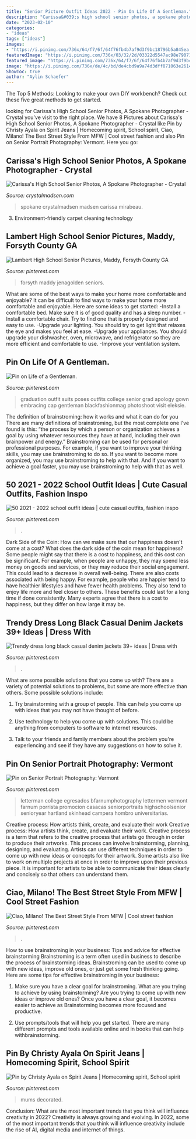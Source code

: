 ```yaml
---
title: "Senior Picture Outfit Ideas 2022 - Pin On Life Of A Gentleman."
description: "Carissa&#039;s high school senior photos, a spokane photographer"
date: "2023-02-10"
categories:
- "ideas"
tags: ["ideas"]
images:
- "https://i.pinimg.com/736x/64/f7/6f/64f76fb4b7af9d3f9bc18796b5a845ea.jpg"
featuredImage: "https://i.pinimg.com/736x/03/32/2d/03322d5547ac98e79071585f1e79fccb--graduation-outfit-men-graduation-pics.jpg"
featured_image: "https://i.pinimg.com/736x/64/f7/6f/64f76fb4b7af9d3f9bc18796b5a845ea.jpg"
image: "https://i.pinimg.com/736x/de/4c/bd/de4cbd9a9a74d3dff871063e2614cfd5.jpg"
ShowToc: true
author: "Aylin Schaefer"
---
```



The Top 5 Methods:
Looking to make your own DIY workbench? Check out these five great methods to get started.

	

		
looking for Carissa&#039;s High School Senior Photos, A Spokane Photographer - Crystal you've visit to the right place. We have 8 Pictures about Carissa&#039;s High School Senior Photos, A Spokane Photographer - Crystal like Pin by Christy Ayala on Spirit Jeans | Homecoming spirit, School spirit, Ciao, Milano! The Best Street Style From MFW | Cool street fashion and also Pin on Senior Portrait Photography: Vermont. Here you go:
		
    
## Carissa&#039;s High School Senior Photos, A Spokane Photographer - Crystal

<img loading=lazy src="https://crystalmadsen.com/wp-content/uploads/2012/09/Girls-Senior-Photo-Ideas-Spokane_0011-682x1024.jpg" onerror="this.onerror=null;this.src='https://tse3.mm.bing.net/th?id=OIP.UQQu7TrGzKATcKiPp2bt8gHaLH&amp;pid=15.1';" alt="Carissa&#039;s High School Senior Photos, A Spokane Photographer - Crystal">

_Source: crystalmadsen.com_

>spokane crystalmadsen madsen carissa mirabeau. 

	

3. Environment-friendly carpet cleaning technology 

    
## Lambert High School Senior Pictures, Maddy, Forsyth County GA

<img loading=lazy src="https://i.pinimg.com/736x/de/4c/bd/de4cbd9a9a74d3dff871063e2614cfd5.jpg" onerror="this.onerror=null;this.src='https://tse4.mm.bing.net/th?id=OIP.3G8TDlj1NBn2cf1u-KYeAQHaLH&amp;pid=15.1';" alt="Lambert High School Senior Pictures, Maddy, Forsyth County GA">

_Source: pinterest.com_

>forsyth maddy jenagolden seniors. 

	

What are some of the best ways to make your home more comfortable and enjoyable?
It can be difficult to find ways to make your home more comfortable and enjoyable. Here are some ideas to get started: 
-Install a comfortable bed. Make sure it is of good quality and has a sleep number.
-Install a comfortable chair. Try to find one that is properly designed and easy to use.
-Upgrade your lighting. You should try to get light that relaxes the eye and makes you feel at ease.
-Upgrade your appliances. You should upgrade your dishwasher, oven, microwave, and refrigerator so they are more efficient and comfortable to use. 
-Improve your ventilation system.

    
## Pin On Life Of A Gentleman.

<img loading=lazy src="https://i.pinimg.com/736x/03/32/2d/03322d5547ac98e79071585f1e79fccb--graduation-outfit-men-graduation-pics.jpg" onerror="this.onerror=null;this.src='https://tse2.mm.bing.net/th?id=OIP.kMKj4aATlbBaZbZZ-_G2LQHaJ3&amp;pid=15.1';" alt="Pin on Life of a Gentleman.">

_Source: pinterest.com_

>graduation outfit suits poses outfits college senior grad apology gown embracing cap gentleman blackfashionmag photoshoot visit eleksie. 

	

The definition of brainstroming: how it works and what it can do for you
There are many definitions of brainstroming, but the most complete one I’ve found is this: “the process by which a person or organization achieves a goal by using whatever resources they have at hand, including their own brainpower and energy.” Brainstroming can be used for personal or professional purposes. For example, if you want to improve your thinking skills, you may use brainstroming to do so. If you want to become more organized, you may use brainstroming to help with that. And if you want to achieve a goal faster, you may use brainstroming to help with that as well.

    
## 50 2021 - 2022 School Outfit Ideas | Cute Casual Outfits, Fashion Inspo

<img loading=lazy src="https://i.pinimg.com/474x/67/59/f3/6759f31e1b4fd3c405893c7932448f15.jpg" onerror="this.onerror=null;this.src='https://tse2.mm.bing.net/th?id=OIP.rN8sg5kYeHE0OOduTFM9bQAAAA&amp;pid=15.1';" alt="50 2021 - 2022 school outfit ideas | cute casual outfits, fashion inspo">

_Source: pinterest.com_

>. 

	

Dark Side of the Coin: How can we make sure that our happiness doesn't come at a cost?
What does the dark side of the coin mean for happiness?
Some people might say that there is a cost to happiness, and this cost can be significant. For example, when people are unhappy, they may spend less money on goods and services, or they may reduce their social engagement. This could lead to a decrease in overall well-being.
There are also costs associated with being happy. For example, people who are happier tend to have healthier lifestyles and have fewer health problems. They also tend to enjoy life more and feel closer to others. These benefits could last for a long time if done consistently.
Many experts agree that there is a cost to happiness, but they differ on how large it may be.

    
## Trendy Dress Long Black Casual Denim Jackets 39+ Ideas | Dress With

<img loading=lazy src="https://i.pinimg.com/736x/64/f7/6f/64f76fb4b7af9d3f9bc18796b5a845ea.jpg" onerror="this.onerror=null;this.src='https://tse1.mm.bing.net/th?id=OIP.P-rGBQWQoNPLI5juYQtjrwAAAA&amp;pid=15.1';" alt="Trendy dress long black casual denim jackets 39+ ideas | Dress with">

_Source: pinterest.com_

>. 

	

What are some possible solutions that you come up with?
There are a variety of potential solutions to problems, but some are more effective than others. Some possible solutions include:
1. Try brainstorming with a group of people. This can help you come up with ideas that you may not have thought of before.

2. Use technology to help you come up with solutions. This could be anything from computers to software to internet resources.

3. Talk to your friends and family members about the problem you're experiencing and see if they have any suggestions on how to solve it.

    
## Pin On Senior Portrait Photography: Vermont

<img loading=lazy src="https://i.pinimg.com/736x/aa/a9/d4/aaa9d45d7277c23b596ca238994f7ac8.jpg" onerror="this.onerror=null;this.src='https://tse4.mm.bing.net/th?id=OIP.sac6ibebzKI87638qcd6awHaLG&amp;pid=15.1';" alt="Pin on Senior Portrait Photography: Vermont">

_Source: pinterest.com_

>letterman college egresados bfarnumphotography lettermen vermont farnum porrista promocion casacas seniorportraits highschoolsenior senioryear hartland skinhead campera hombro universitarias. 

	

Creative process: How artists think, create, and evaluate their work
Creative process: How artists think, create, and evaluate their work.
Creative process is a term that refers to the creative process that artists go through in order to produce their artworks. This process can involve brainstorming, planning, designing, and evaluating. Artists can use different techniques in order to come up with new ideas or concepts for their artwork. Some artists also like to work on multiple projects at once in order to improve upon their previous piece. It is important for artists to be able to communicate their ideas clearly and concisely so that others can understand them.

    
## Ciao, Milano! The Best Street Style From MFW | Cool Street Fashion

<img loading=lazy src="https://i.pinimg.com/736x/6b/ee/0b/6bee0bf4d745719d2726f3cd5b7daefe.jpg" onerror="this.onerror=null;this.src='https://tse1.mm.bing.net/th?id=OIP.LfYpPpBeFZUQLD6TfasulwHaLG&amp;pid=15.1';" alt="Ciao, Milano! The Best Street Style From MFW | Cool street fashion">

_Source: pinterest.com_

>. 

	

How to use brainstroming in your business: Tips and advice for effective brainstorming
Brainstroming is a term often used in business to describe the process of brainstorming ideas. Brainstroming can be used to come up with new ideas, improve old ones, or just get some fresh thinking going. Here are some tips for effective brainstroming in your business: 
1. Make sure you have a clear goal for brainstroming. What are you trying to achieve by using brainstorming? Are you trying to come up with new ideas or improve old ones? Once you have a clear goal, it becomes easier to achieve as Brainstorming becomes more focused and productive. 

2. Use prompts/tools that will help you get started. There are many different prompts and tools available online and in books that can help withbrainstorming.

    
## Pin By Christy Ayala On Spirit Jeans | Homecoming Spirit, School Spirit

<img loading=lazy src="https://i.pinimg.com/736x/a5/43/e9/a543e91350d3debe676f266645966ef4--jeans.jpg" onerror="this.onerror=null;this.src='https://tse1.mm.bing.net/th?id=OIP.Tgu151-dz1d3ihLO_AzcAgHaJ3&amp;pid=15.1';" alt="Pin by Christy Ayala on Spirit Jeans | Homecoming spirit, School spirit">

_Source: pinterest.com_

>mums decorated. 

	

Conclusion: What are the most important trends that you think will influence creativity in 2022?
Creativity is always growing and evolving. In 2022, some of the most important trends that you think will influence creativity include the rise of AI, digital media and internet of things.

